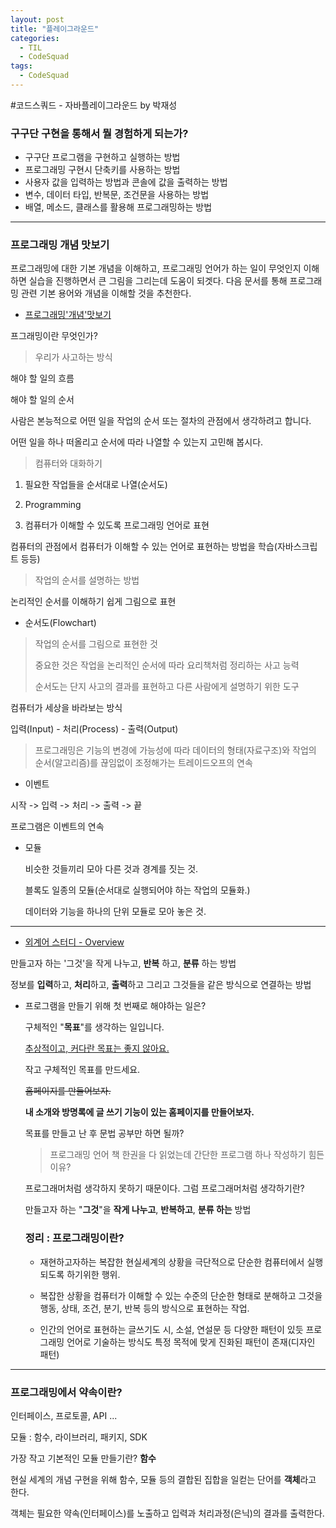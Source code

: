 ```yaml
---
layout: post
title: "플레이그라운드"
categories:
  - TIL
  - CodeSquad
tags:
  - CodeSquad
---
```

#코드스쿼드 - 자바플레이그라운드 by 박재성

### 구구단 구현을 통해서 뭘 경험하게 되는가?
* 구구단 프로그램을 구현하고 실행하는 방법
* 프로그래밍 구현시 단축키를 사용하는 방법
* 사용자 값을 입력하는 방법과 콘솔에 값을 출력하는 방법
* 변수, 데이터 타입, 반복문, 조건문을 사용하는 방법
* 배열, 메소드, 클래스를 활용해 프로그래밍하는 방법

<hr/>

### 프로그래밍 개념 맛보기

프로그래밍에 대한 기본 개념을 이해하고, 프로그래밍 언어가 하는 일이 무엇인지 이해하면 실습을 진행하면서 큰 그림을 그리는데 도움이 되겟다. 다음 문서를 통해 프로그래밍 관련 기본 용어와 개념을 이해할 것을 추천한다.

* [프로그래밍'개념'맛보기](https://www.slideshare.net/baejjae93/nhn-next-preschool)

프그래밍이란 무엇인가?
> 우리가 사고하는 방식

해야 할 일의 흐름

해야 할 일의 순서

사람은 본능적으로 어떤 일을 작업의 순서 또는 절차의 관점에서 생각하려고 합니다.

어떤 일을 하나 떠올리고 순서에 따라 나열할 수 있는지 고민해 봅시다.

> 컴퓨터와 대화하기

1. 필요한 작업들을 순서대로 나열(순서도)

2. Programming

3. 컴퓨터가 이해할 수 있도록 프로그래밍 언어로 표현

컴퓨터의 관점에서 컴퓨터가 이해할 수 있는 언어로 표현하는 방법을 학습(자바스크립트 등등)

> 작업의 순서를 설명하는 방법

  논리적인 순서를 이해하기 쉽게 그림으로 표현

* 순서도(Flowchart)

>  작업의 순서를 그림으로 표현한 것
>
>  중요한 것은 작업을 논리적인 순서에 따라 요리책처럼 정리하는 사고 능력
>
>  순서도는 단지 사고의 결과를 표현하고 다른 사람에게 설명하기 위한 도구

컴퓨터가 세상을 바라보는 방식

입력(Input) - 처리(Process) - 출력(Output)

> 프로그래밍은 기능의 변경에 가능성에 따라 데이터의 형태(자료구조)와 작업의 순서(알고리즘)를 끊임없이 조정해가는 트레이드오프의 연속

* 이벤트

시작 -> 입력 -> 처리 -> 출력 -> 끝

프로그램은 이벤트의 연속

* 모듈

  비슷한 것들끼리 모아 다른 것과 경계를 짓는 것.

  블록도 일종의 모듈(순서대로 실행되어야 하는 작업의 모듈화.)

  데이터와 기능을 하나의 단위 모듈로 모아 놓은 것.
<hr/>

* [외계어 스터디 - Overview](https://www.slideshare.net/ibare/15-overview)


만들고자 하는 '그것'을 작게 나누고, __반복__ 하고, **분류** 하는 방법

정보를 **입력**하고, **처리**하고, **출력**하고 그리고 그것들을 같은 방식으로 연결하는 방법

* 프로그램을 만들기 위해 첫 번째로 해야하는 일은?

  구체적인 "**목표**"를 생각하는 일입니다.

  <u>추상적이고, 커다란 목표는 좋지 않아요.</u>

  작고 구체적인 목표를 만드세요.

  ~~홈페이지를 만들어보자.~~

  **내 소개와 방명록에 글 쓰기 기능이 있는 홈페이지를 만들어보자.**

  목표를 만들고 난 후 문법 공부만 하면 될까?

  > 프로그래밍 언어 책 한권을 다 읽었는데 간단한 프로그램 하나 작성하기 힘든 이유?

    프로그래머처럼 생각하지 못하기 때문이다.
    그럼 프로그래머처럼 생각하기란?

    만들고자 하는 "**그것**"을 **작게 나누고**, **반복하고**, **분류 하는** 방법


  ### 정리 : 프로그래밍이란?
  * 재현하고자하는 복잡한 현실세계의 상황을 극단적으로 단순한 컴퓨터에서 실행되도록 하기위한 행위.

  * 복잡한 상황을 컴퓨터가 이해할 수 있는 수준의 단순한 형태로 분해하고 그것을 행동, 상태, 조건, 분기, 반복 등의 방식으로 표현하는 작업.

  * 인간의 언어로 표현하는 글쓰기도 시, 소설, 연설문 등 다양한 패턴이 있듯 프로그래밍 언어로 기술하는 방식도 특정 목적에 맞게 진화된 패턴이 존재(디자인 패턴)



<hr>

### 프로그래밍에서 약속이란?

  인터페이스, 프로토콜, API ...


  모듈 : 함수, 라이브러리, 패키지, SDK


  가장 작고 기본적인 모듈 만들기란?
  **함수**

  현실 세계의 개념 구현을 위해 함수, 모듈 등의
  결합된 집합을 일컫는 단어를 **객체**라고 한다.

  객체는 필요한 약속(인터페이스)를 노출하고 입력과 처리과정(은닉)의 결과를 출력한다.
